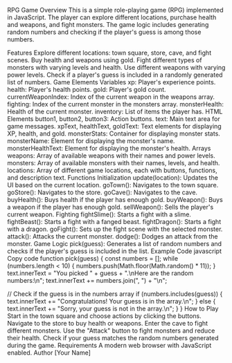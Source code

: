 RPG Game
Overview
This is a simple role-playing game (RPG) implemented in JavaScript. The player can explore different locations, purchase health and weapons, and fight monsters. The game logic includes generating random numbers and checking if the player's guess is among those numbers.

Features
Explore different locations: town square, store, cave, and fight scenes.
Buy health and weapons using gold.
Fight different types of monsters with varying levels and health.
Use different weapons with varying power levels.
Check if a player's guess is included in a randomly generated list of numbers.
Game Elements
Variables
xp: Player's experience points.
health: Player's health points.
gold: Player's gold count.
currentWeaponIndex: Index of the current weapon in the weapons array.
fighting: Index of the current monster in the monsters array.
monsterHealth: Health of the current monster.
inventory: List of items the player has.
HTML Elements
button1, button2, button3: Action buttons.
text: Main text area for game messages.
xpText, healthText, goldText: Text elements for displaying XP, health, and gold.
monsterStats: Container for displaying monster stats.
monsterName: Element for displaying the monster's name.
monsterHealthText: Element for displaying the monster's health.
Arrays
weapons: Array of available weapons with their names and power levels.
monsters: Array of available monsters with their names, levels, and health.
locations: Array of different game locations, each with buttons, functions, and description text.
Functions
Initialization
update(location): Updates the UI based on the current location.
goTown(): Navigates to the town square.
goStore(): Navigates to the store.
goCave(): Navigates to the cave.
buyHealth(): Buys health if the player has enough gold.
buyWeapon(): Buys a weapon if the player has enough gold.
sellWeapon(): Sells the player's current weapon.
Fighting
fightSlime(): Starts a fight with a slime.
fightBeast(): Starts a fight with a fanged beast.
fightDragon(): Starts a fight with a dragon.
goFight(): Sets up the fight scene with the selected monster.
attack(): Attacks the current monster.
dodge(): Dodges an attack from the monster.
Game Logic
pick(guess): Generates a list of random numbers and checks if the player's guess is included in the list.
Example Code
javascript
Copy code
function pick(guess) {
  const numbers = [];
  while (numbers.length < 10) {
    numbers.push(Math.floor(Math.random() * 11));
  }
  text.innerText = "You picked " + guess + ".\nHere are the random numbers:\n";
  text.innerText += numbers.join(", ") + "\n";

  // Check if the guess is in the numbers array
  if (numbers.includes(guess)) {
    text.innerText += "Congratulations! Your guess is in the array.\n";
  } else {
    text.innerText += "Sorry, your guess is not in the array.\n";
  }
}
How to Play
Start in the town square and choose actions by clicking the buttons.
Navigate to the store to buy health or weapons.
Enter the cave to fight different monsters.
Use the "Attack" button to fight monsters and reduce their health.
Check if your guess matches the random numbers generated during the game.
Requirements
A modern web browser with JavaScript enabled.
Author
[Your Name]
